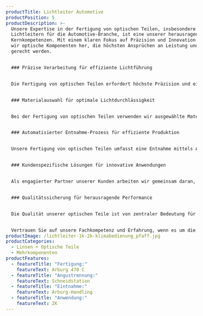 ```yaml
---
productTitle: Lichtleiter Automotive
productPosition: 5
productDescription: >-
  Unsere Expertise in der Fertigung von optischen Teilen, insbesondere
  Lichtleitern für die Automotive-Branche, ist eine unserer herausragenden
  Kernkompetenzen. Mit einem klaren Fokus auf Präzision und Innovation stellen
  wir optische Komponenten her, die höchsten Ansprüchen an Leistung und Qualität
  gerecht werden.


  ### Präzise Verarbeitung für effiziente Lichtführung


  Die Fertigung von optischen Teilen erfordert höchste Präzision und eine minimale Partikelbelastung, um den hohen Anforderungen gerecht zu werden. Unsere leistungsstarke Arburg 470 C Spritzgussmaschine ermöglicht eine präzise 2K-Anwendung mit Angusstrennung mittels Schneidstation. Dieser Prozess garantiert eine reibungslose Herstellung von hochwertigen optischen Teilen.


  ### Materialauswahl für optimale Lichtdurchlässigkeit


  Bei der Fertigung von optischen Teilen verwenden wir ausgewählte Materialien, die für ihre hervorragende Lichtdurchlässigkeit und optischen Eigenschaften bekannt sind. Die gewählten Materialien gewährleisten eine effiziente Lichtführung und ermöglichen so eine optimale Leistung der Lichtleiter in den Fahrzeugen.


  ### Automatisierter Entnahme-Prozess für effiziente Produktion


  Unsere Fertigung von optischen Teilen umfasst eine Entnahme mittels Arburg-Handling, Zuführung in eine Schneidstation und Ablage der Komponenten. Dieser automatisierte Schritt in der Produktion gewährleistet eine effiziente und zuverlässige Weiterverarbeitung der gefertigten Komponenten.


  ### Kundenspezifische Lösungen für innovative Anwendungen


  Als engagierter Partner unserer Kunden arbeiten wir gemeinsam daran, maßgeschneiderte Lösungen für ihre individuellen Anwendungen zu entwickeln. Unsere optischen Komponenten werden genau auf die spezifischen Anforderungen und Bedürfnisse unserer Kunden abgestimmt, um innovative Lösungen für die Automotive-Branche zu schaffen.


  ### Qualitätssicherung für herausragende Performance


  Die Qualität unserer optischen Teile ist von zentraler Bedeutung für ihre Performance und Zuverlässigkeit. Alle Lichtleiter unterliegen einer gründlichen Qualitätskontrolle, um sicherzustellen, dass sie den hohen Standards der Automotive-Branche entsprechen. Wir setzen alles daran, Produkte von höchster Qualität zu liefern.


  Vertrauen Sie auf unsere Fachkompetenz und Erfahrung, wenn es um die Fertigung von optischen Teilen und innovativen Lichtleitern für die Automotive-Branche geht. Unsere Präzision und unser Streben nach Spitzenleistungen machen uns zu einem verlässlichen Partner für Lösungen in der Automobilindustrie.
productImage: /lichtleiter-1k-2k-klimabedienung_pfaff.jpg
productCategories:
  - Linsen + Optische Teile
  - Mehrkomponenten
productFeatures:
  - featureTitle: "Fertigung:"
    featureText: Arburg 470 C
  - featureTitle: "Angustrennung:"
    featureText: Schneidstation
  - featureTitle: "Eintnahme:"
    featureText: A﻿rburg-Handling
  - featureTitle: "Anwendung:"
    featureText: 2K
---
```

